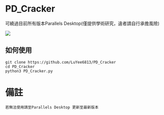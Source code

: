 # PD_Cracker

可繞過目前所有版本Parallels Desktop(僅提供學術研究，違者請自行承擔風險)

![](https://i.imgur.com/JJCKraK.png)

## 如何使用
```
git clone https://github.com/LuYee6813/PD_Cracker
cd PD_Cracker
python3 PD_Cracker.py
```

# 備註
```
若無法使用請至Parallels Desktop 更新至最新版本
```
